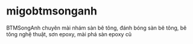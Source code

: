 # migobtmsonganh
BTMSongAnh chuyên mài nhám sàn bê tông, đánh bóng sàn bê tông, bê tông nghệ thuật, sơn epoxy, mài phá sàn epoxy cũ
